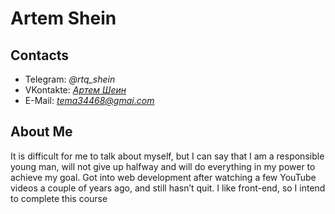 # __Artem Shein__
## __Contacts__
* Telegram: *@rtq_shein*
* VKontakte: *[Артем Шеин](https://vk.com/shein_ar)*
* E-Mail: *tema34468@gmai.com*
## __About Me__
It is difficult for me to talk about myself, but I can say that I am a responsible young man, will not give up halfway and will do everything in my power to achieve my goal. Got into web development after watching a few YouTube videos a couple of years ago, and still hasn’t quit. I like front-end, so I intend to complete this course

